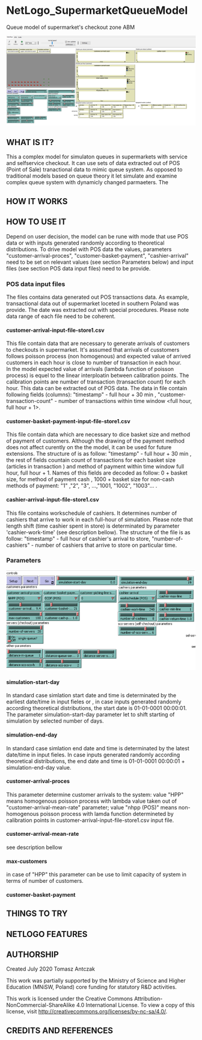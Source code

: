 # NetLogo_SupermarketQueueModel
 Queue model of supermarket's checkout zone ABM

![alt text](/readme-images/model-interface.png)
## WHAT IS IT?

This a complex model for simulaton queues in supermarkets with service and selfservice checkout.  It can use sets of data extracted out of POS (Point of Sale) tranactional data to mimic queue system. As opposed to traditional models based on queue theory it let simulate and examine complex queue system with dynamicly changed parmaeters. The  

## HOW IT WORKS


## HOW TO USE IT
Depend on user decision, the model can be rune with mode that use POS data or with inputs generated randomly according to theoretical distributions. To drive model with POS data  the values, parameters "customer-arrival-proces", "customer-basket-payment", "cashier-arrival" need to be set on relevant values (see section Parameters below) and input files (see section POS data input files) need to be provide.  
### POS data input files
The files contains data generated out POS transactions data. As example, transactional data out of supermarket loceted in southern Poland was provide. The date was extracted out with special procedures. Please note data range of each file need to be coherent.    
#### customer-arrival-input-file-store1.csv
This file contain data that are necessary to generate arrivals of customers to checkouts in supermarket. It's assumed that arrivals of cusstomers follows poisson process (non homogenous) and expected value of arrived customers in each hour is close to number of transaction in each hour.  
In the model expected value of arrivals (lambda function of poisson process) is equel to the linear interploatin between calibration points. The calibration points are number of transaction (transaction count) for each hour. This data can be extracted out of POS data.  The data in file contain following fields (columns):
"timestamp" - full hour + 30 min , "customer-transaction-count" - number of transactions within time window <full hour, full hour + 1>.  
#### customer-basket-payment-input-file-store1.csv
This file contain data which are necessary to dice basket size and method of payment of customers. Although the drawing of the payment method does not  affect curently on the  the model, it can be used for future extensions. The structure of is as follow:
"timestamp" - full hour + 30 min , the rest of fields countain count of transactions for each basket size (articles in transaction ) and method of payment within time window full hour, full hour + 1. Names of this fields are decoded as follow:   0 + basket size,  for method of payment cash , 1000 + basket size for non-cash methods of payment: "1"
,"2", "3", ...,"1001, "1002", "1003"... .
#### cashier-arrival-input-file-store1.csv
This file contains workschedule of cashiers. It determines number of cashiers that arrive to work in each full-hour of simulation. Please note that length shift (time cashier spent in store) is determinated by parameter 'cashier-work-time' (see description bellow). The structure of the file is as follow: "timestamp" - full hour of cashier's arrival to store, "number-of-cashiers" - number of cashiers that arrive to store on particular time. 
### Parameters
![alt text](/readme-images/model-parameters.png)
#### simulation-start-day
In standard case simlation start date and time is determinated by the earliest date/time in input fieles or , in case inputs generated randomly according theoretical distributions,  the start date is 01-01-0001 00:00:01. The parameter simulation-start-day parameter let to shift starting of simulation by selected number of days. 
#### simulation-end-day
In standard case simlation end date and time is determinated by the latest date/time in input fieles. In case inputs generated randomly according theoretical distributions,  the end date and time is  01-01-0001 00:00:01 + simulation-end-day value. 
#### customer-arrival-proces
This parameter determine customer arrivals to the system: value "HPP" means homogenous poisson process with lambda value taken out of "customer-arrival-mean-rate" parameter; value "nhpp (POS)" means non-homogenous poisson process with lamda function determineted by calibration points in customer-arrival-input-file-store1.csv input file. 
#### customer-arrival-mean-rate
see description bellow
#### max-customers
in case of "HPP" this parameter can be use to limit capacity of system in terms of number of customers. 
#### customer-basket-payment

## THINGS TO TRY


## NETLOGO FEATURES



## AUTHORSHIP
Created July 2020
Tomasz Antczak 


This work was partially supported by the Ministry of Science and Higher Education (MNiSW, Poland) core funding for statutory R&D activities.

This work is licensed under the Creative Commons Attribution-NonCommercial-ShareAlike 4.0 International License. To view a copy of this license, visit http://creativecommons.org/licenses/by-nc-sa/4.0/.

## CREDITS AND REFERENCES

